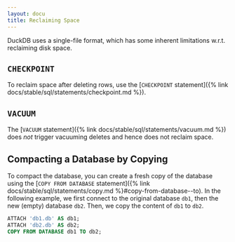 ```yaml
---
layout: docu
title: Reclaiming Space
---
```


DuckDB uses a single-file format, which has some inherent limitations w.r.t. reclaiming disk space.

## `CHECKPOINT`

To reclaim space after deleting rows, use the [`CHECKPOINT` statement]({% link docs/stable/sql/statements/checkpoint.md %}).

## `VACUUM`

The [`VACUUM` statement]({% link docs/stable/sql/statements/vacuum.md %}) does _not_ trigger vacuuming deletes and hence does not reclaim space.

## Compacting a Database by Copying

To compact the database, you can create a fresh copy of the database using the [`COPY FROM DATABASE` statement]({% link docs/stable/sql/statements/copy.md %}#copy-from-database--to). In the following example, we first connect to the original database `db1`, then the new (empty) database `db2`. Then, we copy the content of `db1` to `db2`.

```sql
ATTACH 'db1.db' AS db1;
ATTACH 'db2.db' AS db2;
COPY FROM DATABASE db1 TO db2;
```
